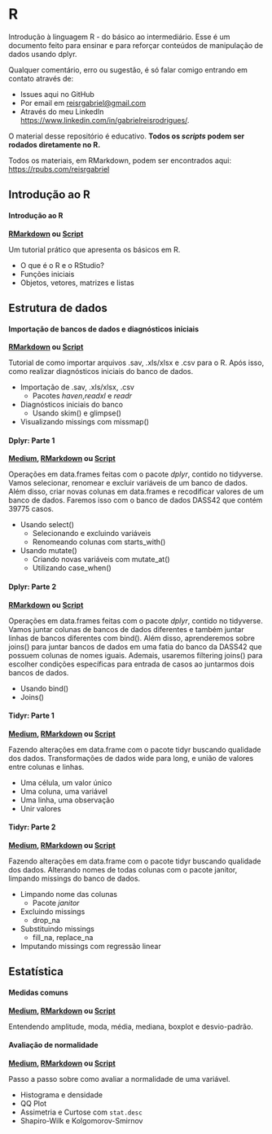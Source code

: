 # R
Introdução à linguagem R - do básico ao intermediário. Esse é um documento feito para ensinar e para reforçar conteúdos de manipulação de dados usando dplyr. 

Qualquer comentário, erro ou sugestão, é só falar comigo entrando em contato através de:

* Issues aqui no GitHub
* Por email em reisrgabriel@gmail.com
* Através do meu LinkedIn https://www.linkedin.com/in/gabrielreisrodrigues/.

O material desse repositório é educativo. **Todos os *scripts* podem ser rodados diretamente no R.**

Todos os materiais, em RMarkdown, podem ser encontrados aqui: https://rpubs.com/reisrgabriel

## Introdução ao R

#### Introdução ao R
**[RMarkdown](https://rpubs.com/reisrgabriel/introaor) ou [Script](https://github.com/GabrielReisR/R/blob/master/intro%20ao%20r/intro-ao-r.R)**

Um tutorial prático que apresenta os básicos em R.

  - O que é o R e o RStudio?
  - Funções iniciais
  - Objetos, vetores, matrizes e listas

## Estrutura de dados
#### Importação de bancos de dados e diagnósticos iniciais
**[RMarkdown](https://rpubs.com/reisrgabriel/importdiagn) ou [Script](https://github.com/GabrielReisR/R/blob/master/estrutura%20de%20dados/import-e-diagn.R)**

Tutorial de como importar arquivos .sav, .xls/xlsx e .csv para o R. Após isso, como realizar diagnósticos iniciais do banco de dados.
  - Importação de .sav, .xls/xlsx, .csv
    - Pacotes _haven_,_readxl_ e _readr_
  - Diagnósticos iniciais do banco
    - Usando skim() e glimpse()
  - Visualizando missings com missmap()
  
#### Dplyr: Parte 1
**[Medium](https://medium.com/psicodata/corrigindo-uma-escala-psicometrica-com-r-bfd6340f9609?source=collection_home---4------3-----------------------), [RMarkdown](https://rpubs.com/reisrgabriel/dplyrPt1) ou [Script](https://github.com/GabrielReisR/R/blob/master/estrutura%20de%20dados/dplyr-parte-1.R)**

Operações em data.frames feitas com o pacote _dplyr_, contido no tidyverse. Vamos selecionar, renomear e excluir variáveis de um banco de dados. Além disso, criar novas colunas em data.frames e recodificar valores de um banco de dados. Faremos isso com o banco de dados DASS42 que contém 39775 casos.

  - Usando select()
    - Selecionando e excluindo variáveis
    - Renomeando colunas com starts_with()
  - Usando mutate()
    - Criando novas variáveis com mutate_at()
    - Utilizando case_when()
    
#### Dplyr: Parte 2
**[RMarkdown](https://rpubs.com/reisrgabriel/dplyrPt2) ou [Script](https://github.com/GabrielReisR/R/blob/master/estrutura%20de%20dados/estrutura%20de%20dados/dplyr-parte-2.R)** 

Operações em data.frames feitas com o pacote _dplyr_, contido no tidyverse. Vamos juntar colunas de bancos de dados diferentes e também juntar linhas de bancos diferentes com bind(). Além disso, aprenderemos sobre joins() para juntar bancos de dados em uma fatia do banco da DASS42 que possuem colunas de nomes iguais. Ademais, usaremos filtering joins() para escolher condições específicas para entrada de casos ao juntarmos dois bancos de dados.
  - Usando bind()
  - Joins()

#### Tidyr: Parte 1
**[Medium](https://medium.com/psicodata/transformando-colunas-em-linhas-com-tidyr-a649f287a238), [RMarkdown](https://rpubs.com/reisrgabriel/tidyrPt1) ou [Script](https://github.com/GabrielReisR/R/blob/master/estrutura%20de%20dados/estrutura%20de%20dados/tidyr-parte-1.R)** 

Fazendo alterações em data.frame com o pacote tidyr buscando qualidade dos dados. Transformações de dados wide para long, e união de valores entre colunas e linhas.
  - Uma célula, um valor único
  - Uma coluna, uma variável
  - Uma linha, uma observação
  - Unir valores
  
#### Tidyr: Parte 2
**[Medium](https://medium.com/psicodata/valores-missing-parte-1-4382bb026660?source=collection_home---4------0-----------------------), [RMarkdown](https://rpubs.com/reisrgabriel/tidyrPt2) ou [Script](https://github.com/GabrielReisR/R/blob/master/estrutura%20de%20dados/estrutura%20de%20dados/tidyr-parte-2.R)** 

Fazendo alterações em data.frame com o pacote tidyr buscando qualidade dos dados. Alterando nomes de todas colunas com o pacote janitor, limpando missings do banco de dados.
  - Limpando nome das colunas
    - Pacote *janitor*
  - Excluindo missings
    - drop_na
  - Substituindo missings
    - fill_na, replace_na
  - Imputando missings com regressão linear
  
## Estatística
#### Medidas comuns
**[Medium](https://medium.com/psicodata/entenda-a-media-pelo-menos-1-desvio-padrao-acima-da-media-145e9edb6a8f), [RMarkdown](https://rpubs.com/reisrgabriel/medidascomuns) ou [Script](https://github.com/GabrielReisR/R/blob/master/estatistica/medidas-comuns.R)**

Entendendo amplitude, moda, média, mediana, boxplot e desvio-padrão.

#### Avaliação de normalidade
**[Medium](https://medium.com/psicodata/entenda-a-media-pelo-menos-1-desvio-padrao-acima-da-media-145e9edb6a8f), [RMarkdown](https://rpubs.com/reisrgabriel/avalicaodenormalidade) ou [Script](https://github.com/GabrielReisR/R/blob/master/estatistica/avalicao-de-normalidade.R)**

Passo a passo sobre como avaliar a normalidade de uma variável.
  - Histograma e densidade
  - QQ Plot
  - Assimetria e Curtose com `stat.desc`
  - Shapiro-Wilk e Kolgomorov-Smirnov